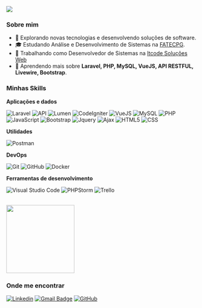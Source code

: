 
![](https://komarev.com/ghpvc/?username=danilusantos&color=006bed)

<h3>Sobre mim</h3>

- 🤔 Explorando novas tecnologias e desenvolvendo soluções de software.
- 🎓 Estudando Análise e Desenvolvimento de Sistemas na <a href="https://fatecpg.edu.br/">FATECPG</a>.
- 💼 Trabalhando como Desenvolvedor de Sistemas na <a href="https://itcode.com.br">Itcode Soluções Web</a>
- 🌱 Aprendendo mais sobre **Laravel, PHP, MySQL, VueJS, API RESTFUL, Livewire, Bootstrap**.

<h3>Minhas Skills</h3>

**Aplicações e dados**

![Laravel](https://img.shields.io/badge/-Laravel-333333?style=flat&logo=laravel)
![API](https://img.shields.io/badge/-API%20Restful-333333?style=flat&logo=laravel&logoColor=12FA45)
![Lumen](https://img.shields.io/badge/-Lumen-333333?style=flat&logo=lumen)
![CodeIgniter](https://img.shields.io/badge/-CodeIgniter-333333?style=flat&logo=CodeIgniter)
![VueJS](https://img.shields.io/badge/-VueJS-333333?style=flat&logo=Vue.JS)
![MySQL](https://img.shields.io/badge/-MySQL-333333?style=flat&logo=mysql)
![PHP](https://img.shields.io/badge/-PHP-333333?style=flat&logo=php)
![JavaScript](https://img.shields.io/badge/-JavaScript-333333?style=flat&logo=javascript)
![Bootstrap](https://img.shields.io/badge/-Bootstrap-333333?style=flat&logo=bootstrap)
![Jquery](https://img.shields.io/badge/-Jquery-333333?style=flat&logo=jquery)
![Ajax](https://img.shields.io/badge/-Ajax-333333?style=flat&logo=jquery)
![HTML5](https://img.shields.io/badge/-HTML5-333333?style=flat&logo=HTML5)
![CSS](https://img.shields.io/badge/-CSS-333333?style=flat&logo=CSS3&logoColor=1572B6)

**Utilidades**

![Postman](https://img.shields.io/badge/-Postman-333333?style=flat&logo=postman)

**DevOps**

![Git](https://img.shields.io/badge/-Git-333333?style=flat&logo=git)
![GitHub](https://img.shields.io/badge/-GitHub-333333?style=flat&logo=github)
![Docker](https://img.shields.io/badge/-Docker-333333?style=flat&logo=docker)

**Ferramentas de desenvolvimento**

![Visual Studio Code](https://img.shields.io/badge/-Visual%20Studio%20Code-333333?style=flat&logo=visual-studio-code&logoColor=007ACC)
![PHPStorm](https://img.shields.io/badge/-PHPStorm-333333?style=flat&logo=PHPStorm&logoColor=AA5589)
![Trello](https://img.shields.io/badge/-Trello-333333?style=flat&logo=trello&logoColor=007ACC)

<br/>

<a href="https://github.com/danilusantos">
  <img height="180em" src="https://github-readme-stats.vercel.app/api?username=danilusantos&theme=tokyonight&show_icons=true" />
</a>

<h3>Onde me encontrar</h3>

[![Linkedin](https://img.shields.io/badge/-danilondosantos-blue?style=flat-square&logo=Linkedin&logoColor=white&link=https://www.linkedin.com/in/danilondosantos)](https://www.linkedin.com/in/danilondosantos)
[![Gmail Badge](https://img.shields.io/badge/-danilondosantos@gmail.com-006bed?style=flat-square&logo=Gmail&logoColor=white&link=mailto:danilondosantos@gmail.com)](mailto:danilondosantos@gmail.com)
[![GitHub](https://img.shields.io/github/followers/danilusantos?label=follow&style=social)](https://github.com/danilusantos)
